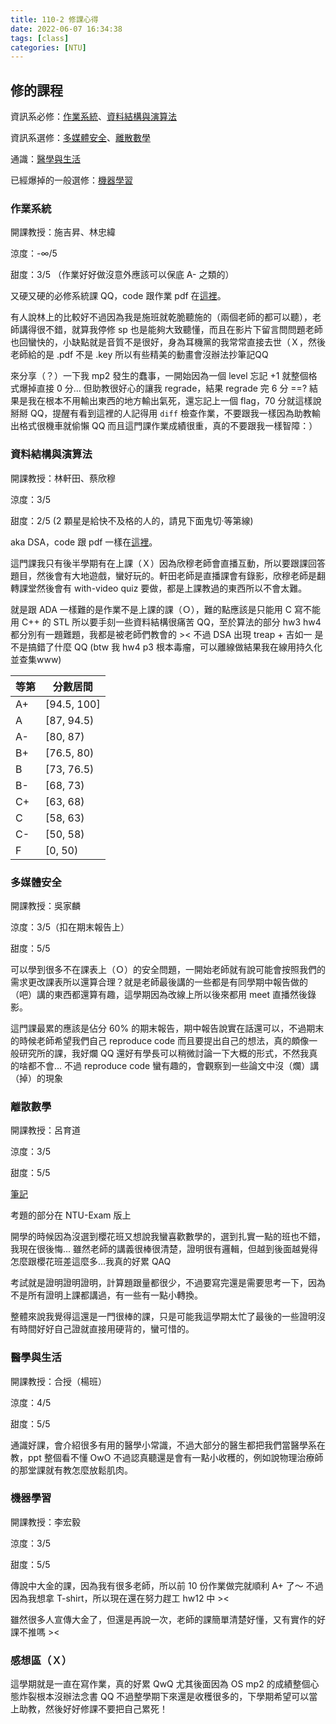 ```yaml
---
title: 110-2 修課心得
date: 2022-06-07 16:34:38
tags: [class]
categories: [NTU]
---
```


## 修的課程

資訊系必修：[作業系統](#作業系統)、[資料結構與演算法](#資料結構與演算法)

資訊系選修：[多媒體安全](#多媒體安全)、[離散數學](#離散數學)

通識：[醫學與生活](#醫學與生活)

已經爆掉的一般選修：[機器學習](#機器學習)

### 作業系統

開課教授：施吉昇、林忠緯

涼度：-$\infty$/5

甜度：3/5 （作業好好做沒意外應該可以保底 A- 之類的）

又硬又硬的必修系統課 QQ，code 跟作業 pdf 在[這裡](https://github.com/snow-ham1949/OS)。

有人說林上的比較好不過因為我是施班就乾脆聽施的（兩個老師的都可以聽），老師講得很不錯，就算我停修 sp 也是能夠大致聽懂，而且在影片下留言問問題老師也回蠻快的，小缺點就是音質不是很好，身為耳機黨的我常常直接去世（Ｘ，然後老師給的是 .pdf 不是 .key 所以有些精美的動畫會沒辦法抄筆記QQ

來分享（？）一下我 mp2 發生的蠢事，一開始因為一個 level 忘記 +1 就整個格式爆掉直接 0 分... 但助教很好心的讓我 regrade，結果 regrade 完 6 分 ==? 結果是我在根本不用輸出東西的地方輸出氣死，還忘記上一個 flag，70 分就這樣說掰掰 QQ，提醒有看到這裡的人記得用 ```diff``` 檢查作業，不要跟我一樣因為助教輸出格式很機車就偷懶 QQ 而且這門課作業成績很重，真的不要跟我一樣智障：）

### 資料結構與演算法

開課教授：林軒田、蔡欣穆

涼度：3/5

甜度：2/5 (2 顆星是給快不及格的人的，請見下面鬼切·等第線)

aka DSA，code 跟 pdf 一樣在[這裡](https://github.com/snow-ham1949/DSA)。

這門課我只有後半學期有在上課（Ｘ）因為欣穆老師會直播互動，所以要跟課回答題目，然後會有大地遊戲，蠻好玩的。軒田老師是直播課會有錄影，欣穆老師是翻轉課堂然後會有 with-video quiz 要做，都是上課教過的東西所以不會太難。

就是跟 ADA 一樣難的是作業不是上課的課（Ｏ），難的點應該是只能用 C 寫不能用 C++ 的 STL 所以要手刻一些資料結構很痛苦 QQ，至於算法的部分 hw3 hw4 都分別有一題難題，我都是被老師們教會的 >< 不過 DSA 出現 treap + 吉如一 是不是搞錯了什麼 QQ (btw 我 hw4 p3 根本毒瘤，可以離線做結果我在線用持久化並查集www)

| 等第 | 分數居間 |
| --- | --- |
| A+ | [94.5, 100] |
| A | [87, 94.5) |
| A- | [80, 87) |
| B+ | [76.5, 80) |
| B | [73, 76.5) |
| B- | [68, 73) |
| C+ | [63, 68) |
| C | [58, 63) |
| C- | [50, 58) |
| F | [0, 50) |

### 多媒體安全

開課教授：吳家麟

涼度：3/5（扣在期末報告上）

甜度：5/5

可以學到很多不在課表上（Ｏ）的安全問題，一開始老師就有說可能會按照我們的需求更改課表所以還算合理？就是老師最後講的一些都是有同學期中報告做的（吧）講的東西都還算有趣，這學期因為改線上所以後來都用 meet 直播然後錄影。

這門課最累的應該是佔分 60% 的期末報告，期中報告說實在話還可以，不過期末的時候老師希望我們自己 reproduce code 而且要提出自己的想法，真的頗像一般研究所的課，我好爛 QQ 還好有學長可以稍微討論一下大概的形式，不然我真的啥都不會... 不過 reproduce code 蠻有趣的，會觀察到一些論文中沒（爛）講（掉）的現象

### 離散數學

開課教授：呂育道

涼度：3/5

甜度：5/5

[筆記](https://spiritual-airport-ecf.notion.site/c1e2964396554d28a84798d8bb3b739c)

考題的部分在 NTU-Exam 版上

開學的時候因為沒選到櫻花班又想說我蠻喜歡數學的，選到扎實一點的班也不錯，我現在很後悔... 雖然老師的講義很棒很清楚，證明很有邏輯，但越到後面越覺得怎麼跟櫻花班差這麼多...我真的好累 QAQ

考試就是證明證明證明，計算題跟量都很少，不過要寫完還是需要思考一下，因為不是所有證明上課都講過，有一些有一點小轉換。

整體來說我覺得這還是一門很棒的課，只是可能我這學期太忙了最後的一些證明沒有時間好好自己證就直接用硬背的，蠻可惜的。

### 醫學與生活

開課教授：合授（楊班）

涼度：4/5

甜度：5/5

通識好課，會介紹很多有用的醫學小常識，不過大部分的醫生都把我們當醫學系在教，ppt 整個看不懂 OwO 不過認真聽還是會有一點小收穫的，例如說物理治療師的那堂課就有教怎麼放鬆肌肉。

### 機器學習

開課教授：李宏毅

涼度：3/5

甜度：5/5

傳說中大金的課，因為我有很多老師，所以前 10 份作業做完就順利 A+ 了～ 不過因為我想拿 T-shirt，所以現在還在努力趕工 hw12 中 ><

雖然很多人宣傳大金了，但還是再說一次，老師的課簡單清楚好懂，又有實作的好課不推嗎 ><

### 感想區（Ｘ）

這學期就是一直在寫作業，真的好累 QwQ 尤其後面因為 OS mp2 的成績整個心態炸裂根本沒辦法念書 QQ 不過整學期下來還是收穫很多的，下學期希望可以當上助教，然後好好修課不要把自己累死！
